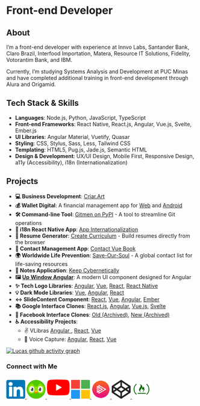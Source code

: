 # Front-end Developer
## About
I’m a front-end developer with experience at Innvo Labs, Santander Bank, Claro Brazil, Interfood Importation, Matera, Resource IT Solutions, Fidelity, Votorantim Bank, and IBM.

Currently, I’m studying Systems Analysis and Development at PUC Minas and have completed additional training in front-end development through Alura and Origamid.

## Tech Stack & Skills

- **Languages**: Node.js, Python, JavaScript, TypeScript
- **Front-end Frameworks**: React Native, React.js, Angular, Vue.js, Svelte, Ember.js
- **UI Libraries**: Angular Material, Vuetify, Quasar
- **Styling**: CSS, Stylus, Sass, Less, Tailwind CSS
- **Templating**: HTML5, Pug.js, Jade.js, Semantic HTML
- **Design & Development**: UX/UI Design, Mobile First, Responsive Design, a11y (Accessibility), i18n (Internationalization)

## Projects
- **💻 Business Development**: [Criar.Art](https://criar.art)
- **💰 Wallet Digital**: A financial management app for [Web](https://walletdigitalz.web.app) and [Android](https://play.google.com/store/apps/details?id=com.criar.art.walletdigitalzapp)
- **🛠️ Command-line Tool**: [Gitmen on PyPI](https://pypi.org/project/gitmen) - A tool to streamline Git operations
- **📱 i18n React Native App**: [App Internationalization](https://github.com/livresaber/app-internationalization)
- **📄 Resume Generator**: [Create Curriculum](https://criar-curriculo.web.app?lang=en-US) - Build resumes directly from the browser
- **📖 Contact Management App**: [Contact Vue Book](https://contact-vue-book.web.app)
- **🌍 Worldwide Life Prevention**: [Save-Our-Soul](https://lucasferreiralimax.github.io/save-our-soul) - A global contact list for life-saving resources
- **📝 Notes Application**: [Keep Cybernetically](https://keep-cybernetically.web.app)
- **🖼️ [Up Window Angular](https://up-window-angular.web.app)**: A modern UI component designed for Angular
- **✨ Tech Logo Libraries**: [Angular](https://angular-techs-logos.web.app), [Vue](https://vue-techs-logos.web.app), [React](https://react-techs-logos.web.app), [React Native](https://www.npmjs.com/package/react-native-techs-logos)
- **💡 Dark Mode Libraries**: [Vue](https://darkmode-vue.web.app), [Angular](https://darkmode-angular.web.app), [React](https://darkmode-react.web.app)
- **↔️ SlideContent Component**: [React](https://slidecontent-reactjs.web.app), [Vue](https://slidecontent-vuejs.web.app), [Angular](https://slidecontent-angularjs.web.app), [Ember](https://slidecontent-ember.web.app)
- **📚 Google Interface Clones**: [React.js](https://github.com/lucasferreiralimax/google-react), [Angular](https://github.com/lucasferreiralimax/google-angular), [Vue.js](https://github.com/lucasferreiralimax/google-vue), [Svelte](https://github.com/lucasferreiralimax/google-svelte)
- **📘 Facebook Interface Clones**: [Old (Archived)](https://angular-facebook.web.app), [New (Archived)](https://angular-facebook-new.web.app)
- **♿ Accessibility Projects**:
  - ✌️ VLibras [Angular ](https://angular-vlibras.web.app), [React](https://react-vlibras.web.app), [Vue](https://vue-vlibras.web.app)
  - 🎤 Voice Capture: [Angular](https://voicecapture-angular.web.app), [React](https://voicecapture-react.web.app), [Vue](https://voicecapture-vue.web.app)

[![Lucas github activity graph](https://github-readme-activity-graph.vercel.app/graph?username=lucasferreiralimax&bg_color=0a0c10&color=dedede&line=00ff4c&point=00d636&area=true&hide_border=true)](https://www.linkedin.com/in/lucasferreiralimax)

### Connect with Me
<a href="https://www.linkedin.com/in/lucasferreiralimax" target="_blank">
  <img alt="Lucas Ferreira LinkedIn" width="50px" src="https://raw.githubusercontent.com/lucasferreiralimax/lucasferreiralimax/master/assets/linkedin-logo.svg" />
</a>

<a href="https://www.duolingo.com/profile/ferreiralimax" target="_blank">
  <img alt="Lucas Ferreira Duolingo" width="50px" src="https://raw.githubusercontent.com/lucasferreiralimax/lucasferreiralimax/master/assets/duolingo-logo.svg" />
</a>

<a href="https://www.youtube.com/channel/UCZBURloZW7kmNqzgPS9OHrA" target="_blank">
  <img alt="Lucas Ferreira YouTube" width="60px" src="https://raw.githubusercontent.com/lucasferreiralimax/lucasferreiralimax/master/assets/youtube-logo.svg" />
</a>

<a href="https://docs.microsoft.com/pt-br/users/lucasferreiralimax" target="_blank">
  <img alt="Lucas Ferreira Microsoft Docs" width="50px" src="https://raw.githubusercontent.com/lucasferreiralimax/lucasferreiralimax/master/assets/microsoft-logo.svg" />
</a>

<a href="https://app.pluralsight.com/profile/lucasferreiralimax" target="_blank">
  <img alt="Lucas Ferreira Pluralsight" width="50px" src="https://raw.githubusercontent.com/lucasferreiralimax/lucasferreiralimax/master/assets/pluralsight-logo.png" />
</a>

<a href="https://codepen.io/lucaslimax" target="_blank">
  <img alt="Lucas Ferreira Codepen" width="50px" src="https://raw.githubusercontent.com/lucasferreiralimax/lucasferreiralimax/master/assets/codepen-logo.svg" />
</a>

<a href="https://www.freecodecamp.org/lucasferreiralimax" target="_blank">
  <img alt="Lucas Ferreira FreeCodeCamp" width="50px" src="https://raw.githubusercontent.com/lucasferreiralimax/lucasferreiralimax/master/assets/freecodecamp-logo.png" />
</a>
